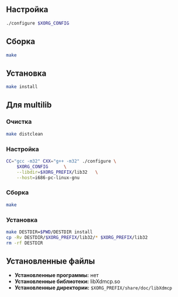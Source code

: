 <package-info :package="package" showsbu2></package-info>

<script>
		new Vue({
		el: '#main',
		data: { package: {} },
		mounted: function () {
				this.getPackage('libxdmcp');
		},
		methods: {
			getPackage: function(name) {
					getPackage(name)
					.then(response => this.package = response);
			},
		}
  })
</script>

## Настройка

```bash
./configure $XORG_CONFIG
```

## Сборка

```bash
make
```

## Установка

```bash
make install
```

## Для multilib

### Очистка

```bash
make distclean
```

### Настройка

```bash
CC="gcc -m32" CXX="g++ -m32" ./configure \
    $XORG_CONFIG      \
    --libdir=$XORG_PREFIX/lib32   \
    --host=i686-pc-linux-gnu
```

### Сборка 

```bash
make
```

### Установка

```bash
make DESTDIR=$PWD/DESTDIR install
cp -Rv DESTDIR/$XORG_PREFIX/lib32/* $XORG_PREFIX/lib32
rm -rf DESTDIR
```

## Установленные файлы
* **Установленные программы:** нет
* **Установленные библиотеки:** libXdmcp.so
* **Установленные директории:** `$XORG_PREFIX/share/doc/libXdmcp`
